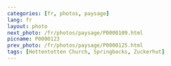 ```yaml
---
categories: [fr, photos, paysage]
lang: fr
layout: photo
next_photo: /fr/photos/paysage/P0000109.html
picname: P0000123
prev_photo: /fr/photos/paysage/P0000125.html
tags: [Hottentotten Church, Springbocks, Zuckerhut]
---
```

